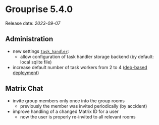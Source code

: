 # Grouprise 5.4.0

Release date: *2023-09-07*


## Administration

* new settings [`task_handler`](../administration/configuration/options.html#task-handler):
    * allow configuration of task handler storage backend (by default: local sqlite file)
* increase default number of task workers from 2 to 4 ([deb-based deployment](../deployment/deb))


## Matrix Chat

* invite group members only once into the group rooms
    * previously the member was invited periodically (by accident)
* improve handling of a changed Matrix ID for a user
    * now the user is properly re-invited to all relevant rooms
